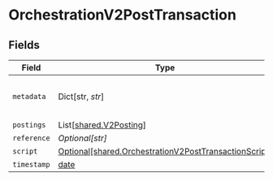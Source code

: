 # OrchestrationV2PostTransaction


## Fields

| Field                                                                                                                | Type                                                                                                                 | Required                                                                                                             | Description                                                                                                          | Example                                                                                                              |
| -------------------------------------------------------------------------------------------------------------------- | -------------------------------------------------------------------------------------------------------------------- | -------------------------------------------------------------------------------------------------------------------- | -------------------------------------------------------------------------------------------------------------------- | -------------------------------------------------------------------------------------------------------------------- |
| `metadata`                                                                                                           | Dict[str, *str*]                                                                                                     | :heavy_check_mark:                                                                                                   | N/A                                                                                                                  | {<br/>"admin": "true"<br/>}                                                                                          |
| `postings`                                                                                                           | List[[shared.V2Posting](../../models/shared/v2posting.md)]                                                           | :heavy_minus_sign:                                                                                                   | N/A                                                                                                                  |                                                                                                                      |
| `reference`                                                                                                          | *Optional[str]*                                                                                                      | :heavy_minus_sign:                                                                                                   | N/A                                                                                                                  | ref:001                                                                                                              |
| `script`                                                                                                             | [Optional[shared.OrchestrationV2PostTransactionScript]](../../models/shared/orchestrationv2posttransactionscript.md) | :heavy_minus_sign:                                                                                                   | N/A                                                                                                                  |                                                                                                                      |
| `timestamp`                                                                                                          | [date](https://docs.python.org/3/library/datetime.html#date-objects)                                                 | :heavy_minus_sign:                                                                                                   | N/A                                                                                                                  |                                                                                                                      |